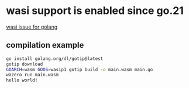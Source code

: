 # wasi support is enabled since go.21

[wasi issue for golang](https://github.com/golang/go/issues/58141)

## compilation example

```bash
go install golang.org/dl/gotip@latest 
gotip download
GOARCH=wasm GOOS=wasip1 gotip build -o main.wasm main.go
wazero run main.wasm
hello world!
```